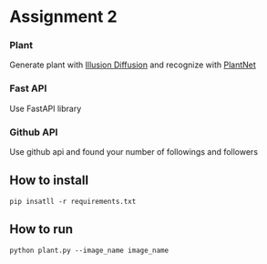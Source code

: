 # Assignment 2

### Plant

Generate plant with [Illusion Diffusion](https://fal.ai/models/illusion-diffusion/api) and recognize with [PlantNet](https://my.plantnet.org/doc/openapi)

### Fast API

Use FastAPI library

### Github API

Use github api and found your number of followings and followers

## How to install
```
pip insatll -r requirements.txt
```

## How to run
```
python plant.py --image_name image_name
```

